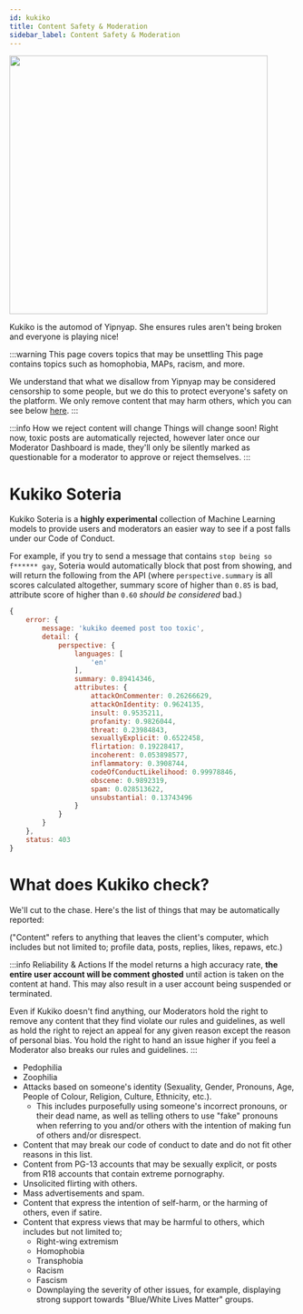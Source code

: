 ```yaml
---
id: kukiko
title: Content Safety & Moderation
sidebar_label: Content Safety & Moderation
---
```


<img src="/img/kukiko.png" width="455" />

Kukiko is the automod of Yipnyap. She ensures rules aren't being broken and everyone is playing nice!

:::warning This page covers topics that may be unsettling
This page contains topics such as homophobia, MAPs, racism, and more.

We understand that what we disallow from Yipnyap may be considered censorship to some people, but we do this to protect
everyone's safety on the platform. We only remove content that may harm others, which you can see below
[here](#what-does-kukiko-check).
:::

:::info How we reject content will change
Things will change soon! Right now, toxic posts are automatically rejected, however later once our Moderator Dashboard is
made, they'll only be silently marked as questionable for a moderator to approve or reject themselves.
:::

# Kukiko Soteria
Kukiko Soteria is a **highly experimental** collection of Machine Learning models to provide users and moderators an
easier way to see if a post falls under our Code of Conduct.

For example, if you try to send a message that contains `stop being so f****** gay`, Soteria would automatically block that
post from showing, and will return the following from the API (where `perspective.summary` is all scores calculated
altogether, summary score of higher than `0.85` is bad, attribute score of higher than `0.60` *should be considered*
bad.)
```javascript
{
    error: {
        message: 'kukiko deemed post too toxic',
        detail: {
            perspective: {
                languages: [
                    'en'
                ],
                summary: 0.89414346,
                attributes: {
                    attackOnCommenter: 0.26266629,
                    attackOnIdentity: 0.9624135,
                    insult: 0.9535211,
                    profanity: 0.9826044,
                    threat: 0.23984843,
                    sexuallyExplicit: 0.6522458,
                    flirtation: 0.19228417,
                    incoherent: 0.053898577,
                    inflammatory: 0.3908744,
                    codeOfConductLikelihood: 0.99978846,
                    obscene: 0.9892319,
                    spam: 0.028513622,
                    unsubstantial: 0.13743496
                }
            }
        }
    },
    status: 403
}
```

# What does Kukiko check?
We'll cut to the chase. Here's the list of things that may be automatically reported:

("Content" refers to anything that leaves the client's computer, which includes but not limited to; profile data, posts,
replies, likes, repaws, etc.)

:::info Reliability & Actions
If the model returns a high accuracy rate, **the entire user account will be comment ghosted** until action is taken on
the content at hand. This may also result in a user account being suspended or terminated.

Even if Kukiko doesn't find anything, our Moderators hold the right to remove any content that they find violate our
rules and guidelines, as well as hold the right to reject an appeal for any given reason except the reason of personal
bias. You hold the right to hand an issue higher if you feel a Moderator also breaks our rules and guidelines.
:::

- Pedophilia
- Zoophilia
- Attacks based on someone's identity (Sexuality, Gender, Pronouns, Age, People of Colour, Religion, Culture,
  Ethnicity, etc.).
  - This includes purposefully using someone's incorrect pronouns, or their dead name, as well as telling others to use
    "fake" pronouns when referring to you and/or others with the intention of making fun of others and/or disrespect.
- Content that may break our code of conduct to date and do not fit other reasons in this list.
- Content from PG-13 accounts that may be sexually explicit, or posts from R18 accounts that contain extreme pornography.
- Unsolicited flirting with others.
- Mass advertisements and spam.
- Content that express the intention of self-harm, or the harming of others, even if satire.
- Content that express views that may be harmful to others, which includes but not limited to;
  - Right-wing extremism
  - Homophobia
  - Transphobia
  - Racism
  - Fascism
  - Downplaying the severity of other issues, for example, displaying strong support towards "Blue/White Lives Matter"
    groups.
